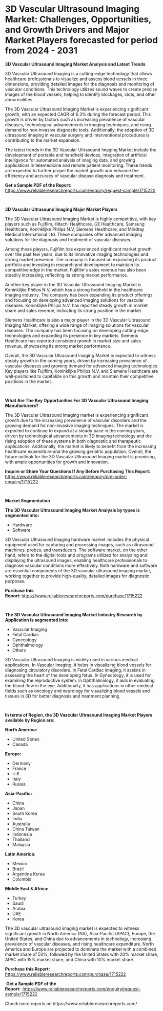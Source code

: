 <p><h1>3D Vascular Ultrasound Imaging Market: Challenges, Opportunities, and Growth Drivers and Major Market Players forecasted for period from 2024 - 2031</h1></p><p><strong>3D Vascular Ultrasound Imaging Market Analysis and Latest Trends</strong></p>
<p><p>3D Vascular Ultrasound Imaging is a cutting-edge technology that allows healthcare professionals to visualize and assess blood vessels in three dimensions, providing detailed images for the diagnosis and monitoring of vascular conditions. This technology utilizes sound waves to create precise images of the blood vessels, helping to identify blockages, clots, and other abnormalities.</p><p>The 3D Vascular Ultrasound Imaging Market is experiencing significant growth, with an expected CAGR of 9.3% during the forecast period. This growth is driven by factors such as increasing prevalence of vascular diseases, technological advancements in imaging techniques, and rising demand for non-invasive diagnostic tools. Additionally, the adoption of 3D ultrasound imaging in vascular surgery and interventional procedures is contributing to the market expansion.</p><p>The latest trends in the 3D Vascular Ultrasound Imaging Market include the development of portable and handheld devices, integration of artificial intelligence for automated analysis of imaging data, and growing applications in telemedicine and remote patient monitoring. These trends are expected to further propel the market growth and enhance the efficiency and accuracy of vascular disease diagnosis and treatment.</p></p>
<p><strong>Get a Sample PDF of the Report:&nbsp;</strong> <a href="https://www.reliableresearchreports.com/enquiry/request-sample/1715222">https://www.reliableresearchreports.com/enquiry/request-sample/1715222</a></p>
<p>&nbsp;</p>
<p><strong>3D Vascular Ultrasound Imaging Major Market Players</strong></p>
<p><p>The 3D Vascular Ultrasound Imaging Market is highly competitive, with key players such as Fujifilm, Hitachi Healthcare, GE Healthcare, Samsung Healthcare, Koninklijke Philips N.V, Siemens Healthcare, and Mindray Medical International Ltd. These companies offer advanced imaging solutions for the diagnosis and treatment of vascular diseases.</p><p>Among these players, Fujifilm has experienced significant market growth over the past few years, due to its innovative imaging technologies and strong market presence. The company is focused on expanding its product portfolio and investing in research and development to maintain its competitive edge in the market. Fujifilm's sales revenue has also been steadily increasing, reflecting its strong market performance.</p><p>Another key player in the 3D Vascular Ultrasound Imaging Market is Koninklijke Philips N.V, which has a strong foothold in the healthcare imaging industry. The company has been expanding its product offerings and focusing on developing advanced imaging solutions for vascular diseases. Koninklijke Philips N.V. has reported steady growth in market share and sales revenue, indicating its strong position in the market.</p><p>Siemens Healthcare is also a major player in the 3D Vascular Ultrasound Imaging Market, offering a wide range of imaging solutions for vascular diseases. The company has been focusing on developing cutting-edge technologies and expanding its presence in key markets. Siemens Healthcare has reported consistent growth in market size and sales revenue, showcasing its strong market performance.</p><p>Overall, the 3D Vascular Ultrasound Imaging Market is expected to witness steady growth in the coming years, driven by increasing prevalence of vascular diseases and growing demand for advanced imaging technologies. Key players like Fujifilm, Koninklijke Philips N.V, and Siemens Healthcare are well-positioned to capitalize on this growth and maintain their competitive positions in the market.</p></p>
<p>&nbsp;</p>
<p><strong>What Are The Key Opportunities For 3D Vascular Ultrasound Imaging Manufacturers?</strong></p>
<p><p>The 3D Vascular Ultrasound Imaging market is experiencing significant growth due to the increasing prevalence of vascular disorders and the growing demand for non-invasive imaging techniques. The market is expected to continue to expand at a steady pace in the coming years, driven by technological advancements in 3D imaging technology and the rising adoption of these systems in both diagnostic and therapeutic applications. Additionally, the market is likely to benefit from the increasing healthcare expenditure and the growing geriatric population. Overall, the future outlook for the 3D Vascular Ultrasound Imaging market is promising, with ample opportunities for growth and innovation.</p></p>
<p><strong>Inquire or Share Your Questions If Any Before Purchasing This Report:</strong> <a href="https://www.reliableresearchreports.com/enquiry/pre-order-enquiry/1715222">https://www.reliableresearchreports.com/enquiry/pre-order-enquiry/1715222</a></p>
<p>&nbsp;</p>
<p><strong>Market Segmentation</strong></p>
<p><strong>The 3D Vascular Ultrasound Imaging Market Analysis by types is segmented into:</strong></p>
<p><ul><li>Hardware</li><li>Software</li></ul></p>
<p><p>3D Vascular Ultrasound Imaging hardware market includes the physical equipment used for capturing and processing images, such as ultrasound machines, probes, and transducers. The software market, on the other hand, refers to the digital tools and programs utilized for analyzing and displaying the ultrasound images, enabling healthcare professionals to diagnose vascular conditions more effectively. Both hardware and software are essential components of the 3D vascular ultrasound imaging market, working together to provide high-quality, detailed images for diagnostic purposes.</p></p>
<p><strong>Purchase this Report:&nbsp;</strong><a href="https://www.reliableresearchreports.com/purchase/1715222">https://www.reliableresearchreports.com/purchase/1715222</a></p>
<p>&nbsp;</p>
<p><strong>The 3D Vascular Ultrasound Imaging Market Industry Research by Application is segmented into:</strong></p>
<p><ul><li>Vascular Imaging</li><li>Fetal Cardiac</li><li>Gynecology</li><li>Ophthalmology</li><li>Others</li></ul></p>
<p><p>3D Vascular Ultrasound Imaging is widely used in various medical applications. In Vascular Imaging, it helps in visualizing blood vessels for diagnosing circulatory disorders. In Fetal Cardiac imaging, it assists in assessing the heart of the developing fetus. In Gynecology, it is used for examining the reproductive system. In Ophthalmology, it aids in evaluating the blood flow in the eye. Additionally, it has applications in other medical fields such as oncology and neurology for visualizing blood vessels and tissues in 3D for better diagnosis and treatment planning.</p></p>
<p>&nbsp;</p>
<p><strong>In terms of Region, the 3D Vascular Ultrasound Imaging Market Players available by Region are:</strong></p>
<p>
    <p> <strong> North America: </strong>
        <ul>
            <li>United States</li>
            <li>Canada</li>
        </ul>
        </p> 
    <p> <strong> Europe: </strong>
        <ul>
            <li>Germany</li>
            <li>France</li>
            <li>U.K.</li>
            <li>Italy</li>
            <li>Russia</li>
        </ul>
        </p> 
    <p> <strong> Asia-Pacific: </strong>
        <ul>
            <li>China</li>
            <li>Japan</li>
            <li>South Korea</li>
            <li>India</li>
            <li>Australia</li>
            <li>China Taiwan</li>
            <li>Indonesia</li>
            <li>Thailand</li>
            <li>Malaysia</li>
        </ul>
        </p> 
    <p> <strong> Latin America: </strong>
        <ul>
            <li>Mexico</li>
            <li>Brazil</li>
            <li>Argentina Korea</li>
            <li>Colombia</li>
        </ul>
        </p> 
    <p> <strong> Middle East & Africa: </strong>
        <ul>
            <li>Turkey</li>
            <li>Saudi</li>
            <li>Arabia</li>
            <li>UAE</li>
            <li>Korea</li>
        </ul>
    </p>
    </p>
<p><p>The 3D vascular ultrasound imaging market is expected to witness significant growth in North America (NA), Asia-Pacific (APAC), Europe, the United States, and China due to advancements in technology, increasing prevalence of vascular diseases, and rising healthcare expenditure. North America and Europe are projected to dominate the market with a combined market share of 50%, followed by the United States with 20% market share, APAC with 15% market share, and China with 10% market share.</p></p>
<p><strong>Purchase this Report: </strong><a href="https://www.reliableresearchreports.com/purchase/1715222">https://www.reliableresearchreports.com/purchase/1715222</a></p>
<p>&nbsp;<strong>Get a Sample PDF of the Report:&nbsp;&nbsp;</strong><a href="https://www.reliableresearchreports.com/enquiry/request-sample/1715222">https://www.reliableresearchreports.com/enquiry/request-sample/1715222</a></p>
<p><strong></strong></p>
<p>Check more reports on https://www.reliableresearchreports.com/</p>